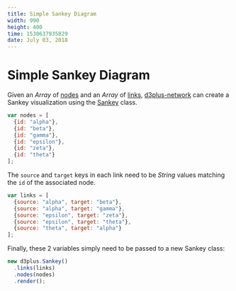 ```yaml
---
title: Simple Sankey Diagram
width: 990
height: 400
time: 1530637935829
date: July 03, 2018
---
```


# Simple Sankey Diagram

Given an *Array* of [nodes](http://d3plus.org/docs/#Sankey.nodes) and an *Array* of [links](http://d3plus.org/docs/#Sankey.links), [d3plus-network](https://github.com/d3plus/d3plus-network) can create a Sankey visualization using the [Sankey](http://d3plus.org/docs/#Sankey) class.

```js
var nodes = [
  {id: "alpha"},
  {id: "beta"},
  {id: "gamma"},
  {id: "epsilon"},
  {id: "zeta"},
  {id: "theta"}
];
```

The `source` and `target` keys in each link need to be *String* values matching the `id` of the associated node.

```js
var links = [
  {source: "alpha", target: "beta"},
  {source: "alpha", target: "gamma"},
  {source: "epsilon", target: "zeta"},
  {source: "epsilon", target: "theta"},
  {source: "theta", target: "alpha"}
];
```

Finally, these 2 variables simply need to be passed to a new Sankey class:

```js
new d3plus.Sankey()
  .links(links)
  .nodes(nodes)
  .render();
```
